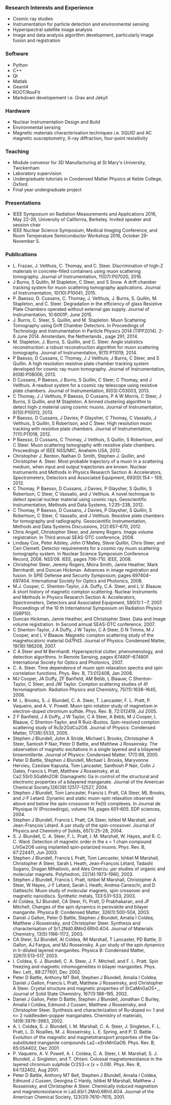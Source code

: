

### Research Interests and Experience

- Cosmic ray studies  
- Instrumentation for particle detection and environmental sensing
- Hyperspectral satellite image analysis
- Image and data analysis algorithm development, particularly image fusion and registration

### Software

- Python
- C++ 
- Qt
- Matlab 
- Geant4
- ROOT/RooFit
- Markdown developement i.e. Grav and Jekyll

### Hardware

- Nuclear Instrumentation Design and Build
- Environmental sensing
- Magnetic materials characterisation techniques i.e. SQUID and AC magnetic susceptometry, X-ray diffraction, four-point resisitivity

### Teaching

- Module convenor for 3D Manufacturing at St Mary's University, Twickenham 
- Laboratory supervision
- Undergraduate tutorials in Condensed Matter Physics at Keble College, Oxford. 
- Final year undergraduate project 

### Presentations

- IEEE Symposium on Radiation Measurements and Applications 2016, May 22-26, University of California, Berkeley. Invited speaker and session chair
- IEEE Nuclear Science Symposium, Medical Imaging Conference, and Room Temperature Semiconductor Workshop 2016, October 29-November 5. 


### Publications

- L. Frazao, J. Velthuis, C. Thomay, and C. Steer. Discrimination of high-Z materials in concrete-filled containers using muon scattering tomography. Journal of Instrumentation, 11(07):P07020, 2016.
- J Burns, S Quillin, M Stapleton, C Steer, and S Snow. A drift chamber tracking system for muon scattering tomography applications. Journal of Instrumentation, 10(10):P10041, 2015.
- P. Baesso, D. Cussans, C. Thomay, J. Velthuis, J. Burns, S. Quillin, M. Stapleton, and C. Steer. Degradation in the efficiency of glass Resistive Plate Chambers operated without external gas supply. Journal of Instrumentation, 10:6001P, June 2015.
- J. Burns, C. Steer, S. Quillin, and M. Stapleton. Muon Scattering Tomography using Drift Chamber Detectors. In Proceedings of Technology and Instrumentation in Particle Physics 2014 (TIPP2014). 2-6 June 2014. Amsterdam, the Netherlands., page 291, 2014.
- M. Stapleton, J. Burns, S. Quillin, and C. Steer. Angle statistics reconstruction: a robust reconstruction algorithm for muon scattering tomography. Journal of Instrumentation, 9(11):P11019, 2014.
- P Baesso, D Cussans, C Thomay, J J Velthuis, J Burns, C Steer, and S Quillin. A high resolution resistive plate chamber tracking system developed for cosmic ray muon tomography. Journal of Instrumentation, 8(08):P08006, 2013.
- D Cussans, P Baesso, J Burns, S Quillin, C Steer, C Thomay, and J Velthuis. A readout system for a cosmic ray telescope using resistive plate chambers. Journal of Instrumentation, 8(03):C03003, 2013.
- C Thomay, J J Velthuis, P Baesso, D Cussans, P A W Morris, C Steer, J Burns, S Quillin, and M Stapleton. A binned clustering algorithm to detect high-z material using cosmic muons. Journal of Instrumentation, 8(10):P10013, 2013.
- P Baesso, D Cussans, J Davies, P Glaysher, C Thomay, C Vassallo, J Velthuis, S Quillin, S Robertson, and C Steer. High resolution muon tracking with resistive plate chambers. Journal of Instrumentation, 7(11):P11018, 2012.
- P Baesso, D Cussans, C Thomay, J Velthuis, S Quillin, S Robertson, and C Steer. Muon scattering tomography with resistive plate chambers. Proceedings of IEEE NSS/MIC, Anaheim USA, 2012.
- Christopher J. Benton, Nathan D. Smith, Stephen J. Quillin, and Christopher A. Steer. Most probable trajectory of a muon in a scattering medium, when input and output trajectories are known. Nuclear Instruments and Methods in Physics Research Section A: Accelerators, Spectrometers, Detectors and Associated Equipment, 693(0):154 – 159, 2012.
- C Thomay, P Baesso, D Cussans, J Davies, P Glaysher, S Quillin, S Robertson, C Steer, C Vassallo, and J Velthuis. A novel technique to detect special nuclear material using cosmic rays. Geoscientific Instrumentation, Methods and Data Systems, 1:235–238, 2012.
- C Thomay, P Baesso, D Cussans, J Davies, P Glaysher, S Quillin, S Robertson, C Steer, C Vassallo, and J Velthuis. Resistive plate chambers for tomography and radiography. Geoscientific Instrumentation, Methods and Data Systems Discussions, 2(2):657–670, 2012.
- Chris Angell, Christopher Steer, and Jeremy Rogers. Image volume registration. In Third annual SEAS-DTC conference, 2008.
- Lindsay Cox, Peter Adsley, John O’Malley, Steve Quillin, Chris Steer, and Ceri Clemett. Detector requirements for a cosmic ray muon scattering tomography system. In Nuclear Science Symposium Conference Record, 2008. NSS’08. IEEE, pages 706–710. IEEE, 2008.
- Christopher Steer, Jeremy Rogers, Moira Smith, Jamie Heather, Mark Bernhardt, and Duncan Hickman. Advances in image registration and fusion. In SPIE Defense and Security Symposium, pages 697404–697404. International Society for Optics and Photonics, 2008.
- M.J. Cooper, C. Shenton-Taylor, J.A. Duffy, C.A. Steer, and L.V. Blaauw. A short history of magnetic compton scattering. Nuclear Instruments and Methods in Physics Research Section A: Accelerators, Spectrometers, Detectors and Associated Equipment, 580(1):1 –7, 2007. Proceedings of the 10 th International Symposium on Radiation Physics (ISRP10).
- Duncan Hickman, Jamie Heather, and Christopher Steer. Data and image volume registration. In Second annual SEAS-DTC conference, 2007.
- C Shenton-Taylor, J A Duffy, J W Taylor, C A Steer, D N Timms, M J Cooper, and L V Blaauw. Magnetic compton scattering study of the magnetocaloric material Gd7Pd3. Journal of Physics: Condensed Matter, 19(18):186208, 2007.
- C A Steer and M Bernhardt. Hyperspectral clutter, phenomenology, and detection algorithms. In Remote Sensing, pages 67480F–67480F. International Society for Optics and Photonics, 2007.
- C. A. Steer. Time dependence of muon spin relaxation spectra and spin correlation functions. Phys. Rev. B, 73:012408, Jan 2006.
- MJ Cooper, JA Duffy, ZF Banfield, AM Bebb, L Blaauw, C Shenton-Taylor, C Steer, and JW Taylor. Compton scattering studies of 4f ferromagnetism. Radiation Physics and Chemistry, 75(11):1638–1645, 2006.
- M. L. Brooks, S. J. Blundell, C. A. Steer, T. Lancaster, F. L. Pratt, P. Vaqueiro, and A. V. Powell. Muon spin rotation study of magnetism in electron-doped chromium sulfide. Phys. Rev. B, 72:012419, Jul 2005.
- Z F Banfield, J A Duffy, J W Taylor, C A Steer, A Bebb, M J Cooper, L Blaauw, C Shenton-Taylor, and R Ruiz-Bustos. Spin-resolved compton scattering study of RuSr2GdCu2O8. Journal of Physics: Condensed Matter, 17(36):5533, 2005.
- Stephen J Blundell, John A Stride, Michael L Brooks, Christopher A Steer, Santosh P Nair, Peter D Battle, and Matthew J Rosseinsky. The observation of magnetic excitations in a single layered and a bilayered brownmillerite. Journal of Physics: Condensed Matter, 17(1):99, 2005.
- Peter D Battle, Stephen J Blundell, Michael L Brooks, Maryvonne Hervieu, Czeslaw Kapusta, Tom Lancaster, Santhosh P Nair, Colin J Oates, Francis L Pratt, Matthew J Rosseinsky, et al. Ca2.5Sr0.5GaMn2O8: Diamagnetic Ga in control of the structural and electronic properties of a bilayered manganate. Journal of the American Chemical Society,126(39):12517–12527, 2004.
- Stephen J Blundell, Tom Lancaster, Francis L Pratt, CA Steer, ML Brooks, and J-F Letard. Dynamic and static muon-spin relaxation observed above and below the spin-crossover in Fe(II) complexes. In Journal de Physique IV (Proceedings), volume 114, pages 601–605. EDP sciences, 2004.
- Stephen J Blundell, Francis L Pratt, CA Steer, Ishbel M Marshall, and Jean-François Létard. A μsr study of the spin-crossover. Journal of Physics and Chemistry of Solids, 65(1):25–28, 2004.
- S. J. Blundell, C. A. Steer, F. L. Pratt, I. M. Marshall, W. Hayes, and R. C. C. Ward. Detection of magnetic order in the s = 1 chain compound LiVGe2O6 using implanted spin-polarized muons. Phys. Rev. B, 67:224411, Jun 2003.
- Stephen J Blundell, Francis L Pratt, Tom Lancaster, Ishbel M Marshall, Christopher A Steer, Sarah L Heath, Jean-François Létard, Tadashi Sugano, Dragan Mihailovic, and Ales Omerzu. μsr studies of organic and molecular magnets. Polyhedron, 22(14):1973–1980, 2003.
- Stephen J Blundell, Francis L Pratt, Ishbel M Marshall, Christopher A Steer, W Hayes, J-F Létard, Sarah L Heath, Andrea Caneschi, and D Gatteschi. Muon study of molecular magnets, spin crossover and magnetic nanodiscs. Synthetic metals, 133:531–533, 2003.
- AI Coldea, SJ Blundell, CA Steer, FL Pratt, D Prabhakaran, and JF Mitchell. Changes of the spin dynamics in perovskite and bilayer manganite. Physica B: Condensed Matter, 326(1):500–504, 2003.
- Daniel J Gallon, Peter D Battle, Stephen J Blundell, Amalia I Coldea, Matthew J Rosseinsky, and Christopher Steer. Synthesis and characterisation of Sr1.2Nd0.8Mn0.6Rh0.4O4. Journal of Materials Chemistry, 13(5):1166–1172, 2003.
- CA Steer, SJ Blundell, AI Coldea, IM Marshall, T Lancaster, PD Battle, D Gallon, AJ Fargus, and MJ Rosseinsky. A μsr study of the spin dynamics in Ir-diluted layered manganites. Physica B: Condensed Matter, 326(1):513–517, 2003.
- I. Coldea, S. J. Blundell, C. A. Steer, J. F. Mitchell, and F. L. Pratt. Spin freezing and magnetic inhomogeneities in bilayer manganites. Phys. Rev. Lett., 89:277601, Dec 2002.
- Peter D Battle, Anthony MT Bell, Stephen J Blundell, Amalia I Coldea, Daniel J Gallon, Francis L Pratt, Matthew J Rosseinsky, and Christopher A Steer. Crystal structure and magnetic properties of SrCaMnGaO5+_. Journal of Solid State Chemistry, 167(1):188–195, 2002.
- Daniel J Gallon, Peter D Battle, Stephen J Blundell, Jonathan C Burley, Amalia I Coldea, Edmund J Cussen, Matthew J Rosseinsky, and Christopher Steer. Synthesis and characterization of Ru-doped n= 1 and n= 2 ruddlesden-popper manganates. Chemistry of materials, 14(9):3976–3983, 2002.
- A. I. Coldea, S. J. Blundell, I. M. Marshall, C. A. Steer, J. Singleton, F. L. Pratt, L. D. Noailles, M. J. Rosseinsky, L. E. Spring, and P. D. Battle. Evolution of the magnetic and magnetotransport properties of the Ga-substituted manganite compounds La2−xSrxMnGaO6. Phys. Rev. B, 65:054402, Dec 2001.
- P. Vaqueiro, A. V. Powell, A. I. Coldea, C. A. Steer, I. M. Marshall, S. J. Blundell, J. Singleton, and T. Ohtani. Colossal magnetoresistance in the layered chromium sulphide Cr2S3−x (x = 0.08). Phys. Rev. B, 64:132402, Aug 2001.
- Peter D Battle, Anthony MT Bell, Stephen J Blundell, Amalia I Coldea, Edmund J Cussen, Georgina C Hardy, Ishbel M Marshall, Matthew J Rosseinsky, and Christopher A Steer. Chemically induced magnetism and magnetoresistance in La0.8Sr1.2Mn0.6Rh0.4O4. Journal of the American Chemical Society, 123(31):7610–7615, 2001.
